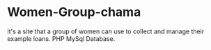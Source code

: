 # Women-Group-chama
it's a site that a group of women can use to collect and manage their example loans.
PHP MySql Database.

